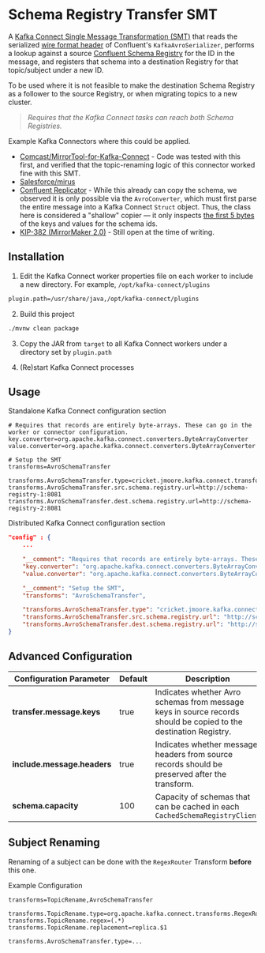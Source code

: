 Schema Registry Transfer SMT
============================

A [Kafka Connect Single Message Transformation (SMT)][smt] that reads the serialized [wire format header][wire-format] of Confluent's `KafkaAvroSerializer`, performs a lookup against a source [Confluent Schema Registry][schema-registry] for the ID in the message, and registers that schema into a destination Registry for that topic/subject under a new ID.

To be used where it is not feasible to make the destination Schema Registry as a follower to the source Registry, or when migrating topics to a new cluster.

> _Requires that the Kafka Connect tasks can reach both Schema Registries._

Example Kafka Connectors where this could be applied.

- [Comcast/MirrorTool-for-Kafka-Connect](https://github.com/Comcast/MirrorTool-for-Kafka-Connect) - Code was tested with this first, and verified that the topic-renaming logic of this connector worked fine with this SMT.
- [Salesforce/mirus](https://github.com/salesforce/mirus)
- [Confluent Replicator](https://docs.confluent.io/current/connect/kafka-connect-replicator/index.html) - While this already can copy the schema, we observed it is only possible via the `AvroConverter`, which must first parse the entire message into a Kafka Connect `Struct` object. Thus, the class here is considered a "shallow" copier — it only inspects [the first 5 bytes][wire-format] of the keys and values for the schema ids.
- [KIP-382 (MirrorMaker 2.0)](https://cwiki.apache.org/confluence/display/KAFKA/KIP-382%3A+MirrorMaker+2.0) - Still open at the time of writing.


## Installation

1. Edit the Kafka Connect worker properties file on each worker to include a new directory. For example, `/opt/kafka-connect/plugins`

```sh
plugin.path=/usr/share/java,/opt/kafka-connect/plugins
```

2. Build this project

```sh
./mvnw clean package
```

3. Copy the JAR from `target` to all Kafka Connect workers under a directory set by `plugin.path`

4. (Re)start Kafka Connect processes

## Usage

Standalone Kafka Connect configuration section

```properties
# Requires that records are entirely byte-arrays. These can go in the worker or connector configuration.
key.converter=org.apache.kafka.connect.converters.ByteArrayConverter
value.converter=org.apache.kafka.connect.converters.ByteArrayConverter

# Setup the SMT
transforms=AvroSchemaTransfer

transforms.AvroSchemaTransfer.type=cricket.jmoore.kafka.connect.transforms.SchemaRegistryTransfer
transforms.AvroSchemaTransfer.src.schema.registry.url=http://schema-registry-1:8081
transforms.AvroSchemaTransfer.dest.schema.registry.url=http://schema-registry-2:8081
```

Distributed Kafka Connect configuration section

```json
"config" : {
    ...

    "__comment": "Requires that records are entirely byte-arrays. These can go in the worker or connector configuration.",
    "key.converter": "org.apache.kafka.connect.converters.ByteArrayConverter",
    "value.converter": "org.apache.kafka.connect.converters.ByteArrayConverter",

    "__comment": "Setup the SMT",
    "transforms": "AvroSchemaTransfer",

    "transforms.AvroSchemaTransfer.type": "cricket.jmoore.kafka.connect.transforms.SchemaRegistryTransfer",
    "transforms.AvroSchemaTransfer.src.schema.registry.url": "http://schema-registry-1:8081",
    "transforms.AvroSchemaTransfer.dest.schema.registry.url": "http://schema-registry-2:8081"
}
```

## Advanced Configuration

Configuration Parameter | Default | Description
----------------------- | ------- | -----------
**transfer.message.keys** | true | Indicates whether Avro schemas from message keys in source records should be copied to the destination Registry.
**include.message.headers** | true | Indicates whether message headers from source records should be preserved after the transform.
**schema.capacity** | 100 | Capacity of schemas that can be cached in each `CachedSchemaRegistryClient`


## Subject Renaming

Renaming of a subject can be done with the `RegexRouter` Transform **before** this one.

Example Configuration

```properties
transforms=TopicRename,AvroSchemaTransfer

transforms.TopicRename.type=org.apache.kafka.connect.transforms.RegexRouter
transforms.TopicRename.regex=(.*)
transforms.TopicRename.replacement=replica.$1

transforms.AvroSchemaTransfer.type=...
```

<!-- Links -->
  [smt]: https://docs.confluent.io/current/connect/concepts.html#connect-transforms
  [schema-registry]: https://docs.confluent.io/current/schema-registry/docs/index.html
  [wire-format]: https://docs.confluent.io/current/schema-registry/docs/serializer-formatter.html#wire-format
